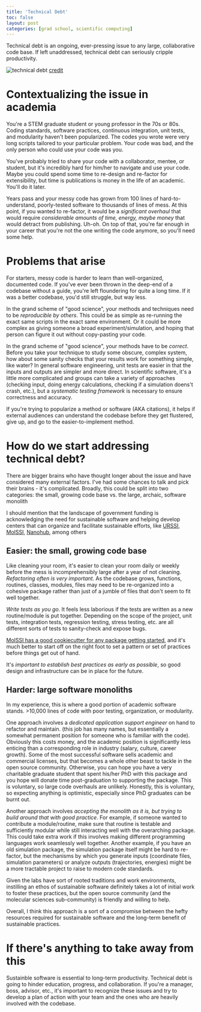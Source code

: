 ```yaml
---
title: 'Technical Debt'
toc: false
layout: post
categories: [grad school, scientific computing]
---
```

Technical debt is an ongoing, ever-pressing issue to any 
large, collaborative code base. 
If left unaddressed, technical debt can seriously cripple productivity.

![technical debt][tech-debt] [credit](https://adamrehill.files.wordpress.com/2017/03/refusing-to-tackle-technical-debt.jpg)

Contextualizing the issue in academia
==========================
You're a STEM graduate student or young professor in the 70s or 80s. 
Coding standards, software practices, 
continuous integration, unit tests, and modularity
haven't been popularized. The codes you wrote were very long scripts
tailored to your particular problem. Your code was bad, and the only person
who could use your code was you.

You've probably tried to share your code with a collaborator, mentee, or student,
but it's incredibly hard for him/her to navigate and use your code.
Maybe you could spend some time to re-design and re-factor for extensibility,
but time is publications is money in the life of an academic. You'll do it later.

Years pass and your messy code has grown from 100 lines of hard-to-understand,
poorly-tested software to thousands of lines of mess. 
At this point, if you wanted to re-factor, it would be a *significant overhaul*
that would require *considerable amounts of time, energy, maybe money* that would
detract from publishing. Uh-oh. On top of that, you're far enough in your career
that you're not the one writing the code anymore, so you'll need some help. 

Problems that arise
==================
For starters, messy code is harder to learn than well-organized, documented code.
If you've ever been thrown in the deep-end of a codebase without a guide, 
you're left floundering for quite a long time. If it was a better codebase,
you'd still struggle, but way less.

In the grand scheme of "good science", your methods and techniques need
to be *reproducible by others*. This could be as simple as re-running the
exact same scripts in the exact same environment. 
Or it could be more complex as giving someone a broad 
experiment/simulation, and hoping that person can figure it out without
copy-pasting your code. 

In the grand scheme of "good science", your methods have to be *correct*.
Before you take your technique to study some obscure, complex system,
how about some sanity checks that your results work for something simple,
like water? In general software engineering, unit tests are easier
in that the inputs and outputs are simpler and more direct. In scientific
software, it's a little more complicated and groups can take a variety of 
approaches (checking input, doing energy calculations, checking if a
simulation doens't crash, etc.), but a *systematic testing framework* 
is necessary to ensure correctness and accuracy.

If you're trying to popularize a method or software (AKA citations), 
it helps if external
audiences can understand the codebase before they get flustered, give up,
and go to the easier-to-implement method.

How do we start addressing technical debt?
=========================================
There are bigger brains who have thought longer about the issue and have
considered many external factors. I've had some chances to talk and pick
their brains - it's complicated. Broadly, this could be split into two categories:
the small, growing code base vs. the large, archaic, software monolith

I should mention that the landscape of government funding is acknowledging
the need for sustainable software and helping develop centers
that can organize and facilitate sustainable efforts, 
like [URSSI](http://urssi.us), 
[MolSSI](https://molssi.org/), 
[Nanohub](https://nanohub.org/), among others

Easier: the small, growing code base
------------------------------------
Like cleaning your room, it's easier to clean your room daily or weekly
before the mess is incomprehensibly large after a year of not cleaning.
*Refactoring often is very important*. As the codebase grows, functions, routines,
classes, modules, files may need to be re-organized into a cohesive package
rather than just of a jumble of files that don't seem to fit well together.

*Write tests as you go*. It feels less laborious if the tests are written
as a new routine/module is put together. Depending on the scope of the project,
unit tests, integration tests, regression testing, stress testing, etc. are all
different sorts of tests to sanity-check and expose bugs.

[MolSSI has a good cookiecutter for any package getting started](https://github.com/MolSSI/cookiecutter-cms), and it's much better to start off on the right foot to 
set a pattern or set of practices before things get out of hand.

It's *important to establish best practices as early as possible*, so good design
and infrastructure can be in place for the future.


Harder: large software monoliths
-------------------------------
In my experience, this is where a good portion of academic software stands.
\>10,000 lines of code with poor testing, organization, or modularity.

One approach involves a *dedicated application support engineer* on hand 
to refactor and maintain.
(this job has many names, but essentially a somewhat permanent position for someone
who is familiar with the code). Obviously this costs money, and 
the academic position is significantly less enticing than a corresponding role in 
industry (salary, culture, career growth). 
Some of the most successful software sells academic and commercial licenses,
but that becomes a whole other beast to tackle in the open source community.
Otherwise, you can hope you have a very charitable graduate student that
spent his/her PhD with this package and you hope will donate time post-graduation
to supporting the package. This is voluntary, so large code overhauls are unlikely.
Honestly, this is voluntary, so expecting anything is optimistic, especially
since PhD graduates can be burnt out.

Another approach involves *accepting the monolith as it is, but trying to 
build around that with good practice*. For example, if someone wanted to contribute
a module/routine, make sure that routine is testable and sufficiently modular while
still interacting well with the overarching package. This could take extra work if
this involves making different programming languages work seamlessly well together.
Another example, if you have an old simulation package, the simulation package
itself might be hard to re-factor, but the mechanisms by which you
generate inputs (coordinate files, simulation parameters) 
or analyze outputs (trajectories, energies) might be a more tractable project
to raise to modern code standards. 

Given the labs have sort of rooted traditions and work environments, 
instilling an ethos of sustainable software definitely takes a lot of 
initial work to foster these practices, but the open source community
(and the molecular sciences sub-community) is friendly and willing to help.

Overall, I think this approach is a sort of a 
compromise between the hefty resources required
for sustainable software and the long-term benefit of sustainable practices.


If there's anything to take away from this
======================================
Sustainble software is essential to long-term productivity. 
Technical debt is going to hinder education, progress, and collaboration.
If you're a manager, boss, advisor, etc., it's important
to recognize these issues and try to develop a plan of action with your team
and the ones who are heavily involved with the codebase.


[tech-debt]: {{site.baseurl}}/images/tech-debt.jpg
